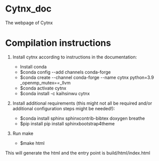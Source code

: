 # Cytnx_doc
The webpage of Cytnx


# Compilation instructions
1. Install cytnx according to instructions in the documentation:  
    - Install conda  
    - $conda config --add channels conda-forge  
    - $conda create --channel conda-forge --name cytnx python=3.9 _openmp_mutex=*=*_llvm  
    - $conda activate cytnx  
    - $conda install -c kaihsinwu cytnx  

2. Install additional requirements (this might not all be required and/or additional configuration steps might be needed!):  
    - $conda install sphinx sphinxcontrib-bibtex doxygen breathe  
    - $pip install pip install sphinxbootstrap4theme  

3. Run make  
    - $make html  

This will generate the html and the entry point is build/html/index.html
